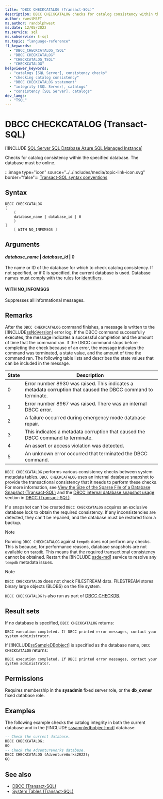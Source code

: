 ```yaml
---
title: "DBCC CHECKCATALOG (Transact-SQL)"
description: DBCC CHECKCATALOG checks for catalog consistency within the specified database. The database must be online.
author: rwestMSFT
ms.author: randolphwest
ms.date: 12/05/2022
ms.service: sql
ms.subservice: t-sql
ms.topic: "language-reference"
f1_keywords:
  - "DBCC_CHECKCATALOG_TSQL"
  - "DBCC CHECKCATALOG"
  - "CHECKCATALOG_TSQL"
  - "CHECKCATALOG"
helpviewer_keywords:
  - "catalogs [SQL Server], consistency checks"
  - "checking catalog consistency"
  - "DBCC CHECKCATALOG statement"
  - "integrity [SQL Server], catalogs"
  - "consistency [SQL Server], catalogs"
dev_langs:
  - "TSQL"
---
```

# DBCC CHECKCATALOG (Transact-SQL)

[!INCLUDE [SQL Server SQL Database Azure SQL Managed Instance](../../includes/applies-to-version/sql-asdb-asdbmi.md)]

Checks for catalog consistency within the specified database. The database must be online.

:::image type="icon" source="../../includes/media/topic-link-icon.svg" border="false"::: [Transact-SQL syntax conventions](../../t-sql/language-elements/transact-sql-syntax-conventions-transact-sql.md)

## Syntax

```syntaxsql
DBCC CHECKCATALOG
[
    (
    database_name | database_id | 0
    )
]
    [ WITH NO_INFOMSGS ]
```

## Arguments

#### *database_name* | *database_id* | 0

The name or ID of the database for which to check catalog consistency. If not specified, or if 0 is specified, the current database is used. Database names must comply with the rules for [identifiers](../../relational-databases/databases/database-identifiers.md).

#### WITH NO_INFOMSGS

Suppresses all informational messages.

## Remarks

After the `DBCC CHECKCATALOG` command finishes, a message is written to the [!INCLUDE[ssNoVersion](../../includes/ssnoversion-md.md)] error log. If the DBCC command successfully executes, the message indicates a successful completion and the amount of time that the command ran. If the DBCC command stops before completing the check because of an error, the message indicates the command was terminated, a state value, and the amount of time the command ran. The following table lists and describes the state values that can be included in the message.

| State | Description |
| --- | --- |
| 0 | Error number 8930 was raised. This indicates a metadata corruption that caused the DBCC command to terminate. |
| 1 | Error number 8967 was raised. There was an internal DBCC error. |
| 2 | A failure occurred during emergency mode database repair. |
| 3 | This indicates a metadata corruption that caused the DBCC command to terminate. |
| 4 | An assert or access violation was detected. |
| 5 | An unknown error occurred that terminated the DBCC command. |

`DBCC CHECKCATALOG` performs various consistency checks between system metadata tables. `DBCC CHECKCATALOG` uses an internal database snapshot to provide the transactional consistency that it needs to perform these checks. For more information, see [View the Size of the Sparse File of a Database Snapshot (Transact-SQL)](../../relational-databases/databases/view-the-size-of-the-sparse-file-of-a-database-snapshot-transact-sql.md) and the [DBCC internal database snapshot usage](../../t-sql/database-console-commands/dbcc-transact-sql.md#dbcc-internal-database-snapshot-usage) section in [DBCC (Transact-SQL)](../../t-sql/database-console-commands/dbcc-transact-sql.md).

If a snapshot can't be created `DBCC CHECKCATALOG` acquires an exclusive database lock to obtain the required consistency. If any inconsistencies are detected, they can't be repaired, and the database must be restored from a backup.

> [!NOTE]  
> Running `DBCC CHECKCATALOG` against `tempdb` does not perform any checks. This is because, for performance reasons, database snapshots are not available on `tempdb`. This means that the required transactional consistency cannot be obtained. Restart the [!INCLUDE [ssde-md](../../includes/ssde-md.md)] service to resolve any `tempdb` metadata issues.

> [!NOTE]  
> `DBCC CHECKCATALOG` does not check FILESTREAM data. FILESTREAM stores binary large objects (BLOBS) on the file system.

`DBCC CHECKCATALOG` is also run as part of [DBCC CHECKDB](../../t-sql/database-console-commands/dbcc-checkdb-transact-sql.md).

## Result sets

If no database is specified, `DBCC CHECKCATALOG` returns:

```output
DBCC execution completed. If DBCC printed error messages, contact your system administrator.
```

If [!INCLUDE[ssSampleDBobject](../../includes/sssampledbobject-md.md)] is specified as the database name, `DBCC CHECKCATALOG` returns:

```output
DBCC execution completed. If DBCC printed error messages, contact your system administrator.
```

## Permissions

Requires membership in the **sysadmin** fixed server role, or the **db_owner** fixed database role.

## Examples

The following example checks the catalog integrity in both the current database and in the [!INCLUDE [sssampledbobject-md](../../includes/sssampledbobject-md.md)] database.

```sql
-- Check the current database.
DBCC CHECKCATALOG;
GO
-- Check the AdventureWorks database.
DBCC CHECKCATALOG (AdventureWorks2022);
GO
```

## See also

- [DBCC (Transact-SQL)](../../t-sql/database-console-commands/dbcc-transact-sql.md)
- [System Tables (Transact-SQL)](../../relational-databases/system-tables/system-tables-transact-sql.md)
